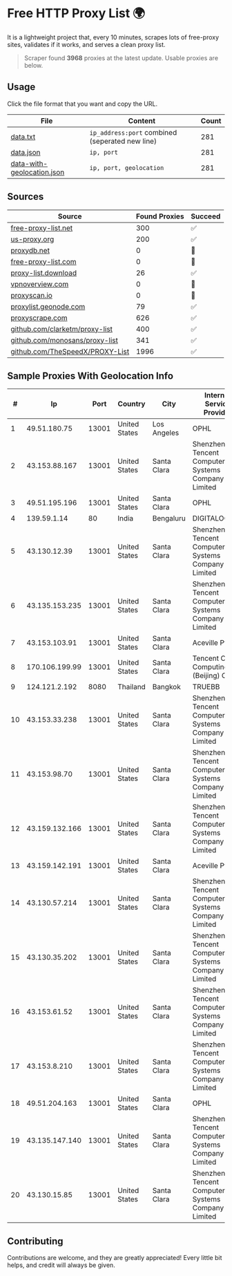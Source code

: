 
# Free HTTP Proxy List 🌍

It is a lightweight project that, every 10 minutes, scrapes lots of free-proxy sites, validates if it works, and serves a clean proxy list.


> Scraper found **3968** proxies at the latest update. Usable proxies are below.

## Usage

Click the file format that you want and copy the URL.


|File|Content|Count|
|----|-------|-----|
|[data.txt](https://raw.githubusercontent.com/themiralay/Proxy-List-World/master/data.txt)|`ip_address:port` combined (seperated new line)|281|
|[data.json](https://raw.githubusercontent.com/themiralay/Proxy-List-World/master/data.json)|`ip, port`|281|
|[data-with-geolocation.json](https://raw.githubusercontent.com/themiralay/Proxy-List-World/master/data-with-geolocation.json)|`ip, port, geolocation`|281|

## Sources

|Source|Found Proxies|Succeed|
|------|-------------|-------|
|[free-proxy-list.net](https://free-proxy-list.net)|300|✅|
|[us-proxy.org](https://www.us-proxy.org)|200|✅|
|[proxydb.net](http://proxydb.net)|0|🚫|
|[free-proxy-list.com](https://free-proxy-list.com/?page=&port=&type%5B%5D=http&type%5B%5D=https&up_time=0&search=Search)|0|🚫|
|[proxy-list.download](https://www.proxy-list.download/HTTP)|26|✅|
|[vpnoverview.com](https://vpnoverview.com/privacy/anonymous-browsing/free-proxy-servers)|0|🚫|
|[proxyscan.io](https://www.proxyscan.io)|0|🚫|
|[proxylist.geonode.com](https://proxylist.geonode.com/api/proxy-list?limit=300&page=1&sort_by=lastChecked&sort_type=desc&protocols=http,https)|79|✅|
|[proxyscrape.com](https://api.proxyscrape.com/v2/?request=displayproxies&protocol=http&timeout=10000&country=all&ssl=all&anonymity=all)|626|✅|
|[github.com/clarketm/proxy-list](https://raw.githubusercontent.com/clarketm/proxy-list/master/proxy-list-raw.txt)|400|✅|
|[github.com/monosans/proxy-list](https://raw.githubusercontent.com/monosans/proxy-list/main/proxies/http.txt)|341|✅|
|[github.com/TheSpeedX/PROXY-List](https://raw.githubusercontent.com/TheSpeedX/PROXY-List/master/http.txt)|1996|✅|


## Sample Proxies With Geolocation Info

|#|Ip|Port|Country|City|Internet Service Provider|
|-|--|----|-------|----|-------------------------|
|1|49.51.180.75|13001|United States|Los Angeles|OPHL|
|2|43.153.88.167|13001|United States|Santa Clara|Shenzhen Tencent Computer Systems Company Limited|
|3|49.51.195.196|13001|United States|Santa Clara|OPHL|
|4|139.59.1.14|80|India|Bengaluru|DIGITALOCEAN|
|5|43.130.12.39|13001|United States|Santa Clara|Shenzhen Tencent Computer Systems Company Limited|
|6|43.135.153.235|13001|United States|Santa Clara|Shenzhen Tencent Computer Systems Company Limited|
|7|43.153.103.91|13001|United States|Santa Clara|Aceville Pte.ltd|
|8|170.106.199.99|13001|United States|Santa Clara|Tencent Cloud Computing (Beijing) Co|
|9|124.121.2.192|8080|Thailand|Bangkok|TRUEBB|
|10|43.153.33.238|13001|United States|Santa Clara|Shenzhen Tencent Computer Systems Company Limited|
|11|43.153.98.70|13001|United States|Santa Clara|Shenzhen Tencent Computer Systems Company Limited|
|12|43.159.132.166|13001|United States|Santa Clara|Shenzhen Tencent Computer Systems Company Limited|
|13|43.159.142.191|13001|United States|Santa Clara|Aceville Pte.ltd|
|14|43.130.57.214|13001|United States|Santa Clara|Shenzhen Tencent Computer Systems Company Limited|
|15|43.130.35.202|13001|United States|Santa Clara|Shenzhen Tencent Computer Systems Company Limited|
|16|43.153.61.52|13001|United States|Santa Clara|Shenzhen Tencent Computer Systems Company Limited|
|17|43.153.8.210|13001|United States|Santa Clara|Shenzhen Tencent Computer Systems Company Limited|
|18|49.51.204.163|13001|United States|Santa Clara|OPHL|
|19|43.135.147.140|13001|United States|Santa Clara|Shenzhen Tencent Computer Systems Company Limited|
|20|43.130.15.85|13001|United States|Santa Clara|Shenzhen Tencent Computer Systems Company Limited|



## Contributing

Contributions are welcome, and they are greatly appreciated! Every
little bit helps, and credit will always be given.

